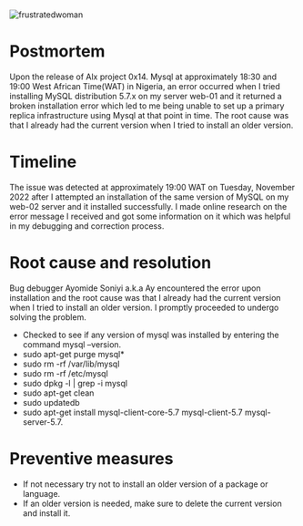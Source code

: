 ###

![frustratedwoman](https://user-images.githubusercontent.com/101446360/205510911-b7cac3ab-f1c2-48b9-a718-65f5b78171d2.jpg)

# Postmortem
Upon the release of Alx project 0x14. Mysql at approximately 18:30 and 19:00 West African Time(WAT) in Nigeria, an error occurred when I tried installing MySQL distribution 5.7.x on my server  web-01 and it returned a broken installation error which led to me being unable to set up a primary replica infrastructure using Mysql at that point in time.  The root cause was that I already had the current version when I tried to install an older version.
# Timeline
The issue was detected at approximately 19:00 WAT on Tuesday, November 2022 after I attempted an installation of the same version of MySQL on my web-02 server and it installed successfully. I made online research on the error message I received and got some information on it which was helpful in my debugging and correction process.
# Root cause and resolution
Bug debugger Ayomide Soniyi a.k.a Ay encountered the error upon installation and the root cause was that I already had the current version when I tried to install an older version. I promptly proceeded to undergo solving the problem.
- Checked to see if any version of mysql was installed by entering the command mysql –version.
- sudo apt-get purge mysql\*
- sudo rm -rf /var/lib/mysql
- sudo rm -rf /etc/mysql
- sudo dpkg -l | grep -i mysql
- sudo apt-get clean
- sudo updatedb
- sudo apt-get install mysql-client-core-5.7 mysql-client-5.7 mysql-server-5.7.
# Preventive measures
- If not necessary try not to install an older version of a package or language.
- If an older version is needed, make sure to delete the current version and install it. 
